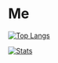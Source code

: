 # Me

[![Top Langs](https://github-readme-stats.vercel.app/api/top-langs/?username=St0na)](https://github.com/St0na/github-readme-stats)

[![Stats](https://github-readme-stats.vercel.app/api?username=St0na&theme=tokyonight)](https://github.com/St0na/github-readme-stats)
